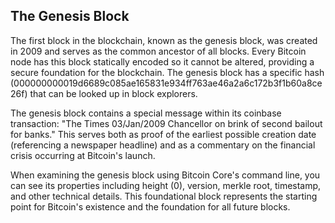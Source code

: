 ## The Genesis Block

The first block in the blockchain, known as the genesis block, was created in 2009 and serves as the common ancestor of all blocks. Every Bitcoin node has this block statically encoded so it cannot be altered, providing a secure foundation for the blockchain. The genesis block has a specific hash (000000000019d6689c085ae165831e934ff763ae46a2a6c172b3f1b60a8ce26f) that can be looked up in block explorers.

The genesis block contains a special message within its coinbase transaction: "The Times 03/Jan/2009 Chancellor on brink of second bailout for banks." This serves both as proof of the earliest possible creation date (referencing a newspaper headline) and as a commentary on the financial crisis occurring at Bitcoin's launch.

When examining the genesis block using Bitcoin Core's command line, you can see its properties including height (0), version, merkle root, timestamp, and other technical details. This foundational block represents the starting point for Bitcoin's existence and the foundation for all future blocks.
